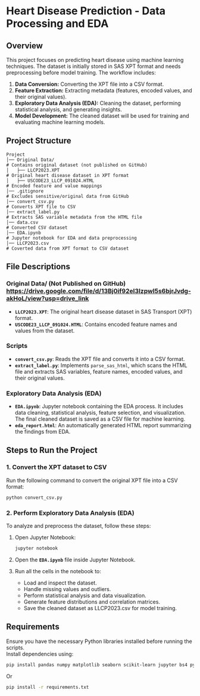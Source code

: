 # Heart Disease Prediction - Data Processing and EDA

## Overview
This project focuses on predicting heart disease using machine learning techniques. The dataset is initially stored in SAS XPT format and needs preprocessing before model training. The workflow includes:

1. **Data Conversion:** Converting the XPT file into a CSV format.
2. **Feature Extraction:** Extracting metadata (features, encoded values, and their original values).
3. **Exploratory Data Analysis (EDA):** Cleaning the dataset, performing statistical analysis, and generating insights.
4. **Model Development:** The cleaned dataset will be used for training and evaluating machine learning models.

## Project Structure
```
Project
│── Original Data/                                                          # Contains original dataset (not published on GitHub) 
│   ├── LLCP2023.XPT                                                        # Original heart disease dataset in XPT format 
│   ├── USCODE23_LLCP_091024.HTML                                           # Encoded feature and value mappings 
│── .gitignore                                                              # Excludes sensitive/original data from GitHub 
│── convert_csv.py                                                          # Converts XPT file to CSV 
│── extract_label.py                                                        # Extracts SAS variable metadata from the HTML file 
│── data.csv                                                                # Converted CSV dataset 
│── EDA.ipynb                                                               # Jupyter notebook for EDA and data preprocessing 
│── LLCP2023.csv                                                            # Coverted data from XPT format to CSV dataset
```

## File Descriptions

### **Original Data/** (Not Published on GitHub) https://drive.google.com/file/d/13Bj0if92el3IzpwI5s6bjrJvdg-akHoL/view?usp=drive_link
- **`LLCP2023.XPT`**: The original heart disease dataset in SAS Transport (XPT) format.  
- **`USCODE23_LLCP_091024.HTML`**: Contains encoded feature names and values from the dataset.

### **Scripts**
- **`convert_csv.py`**: Reads the XPT file and converts it into a CSV format.  
- **`extract_label.py`**: Implements `parse_sas_html`, which scans the HTML file and extracts SAS variables, feature names, encoded values, and their original values.

### **Exploratory Data Analysis (EDA)**
- **`EDA.ipynb`**: Jupyter notebook containing the EDA process. It includes data cleaning, statistical analysis, feature selection, and visualization. The final cleaned dataset is saved as a CSV file for machine learning.  
- **`eda_report.html`**: An automatically generated HTML report summarizing the findings from EDA.


## Steps to Run the Project

### **1. Convert the XPT dataset to CSV**
Run the following command to convert the original XPT file into a CSV format:
```sh
python convert_csv.py
```

### **2. Perform Exploratory Data Analysis (EDA)**
To analyze and preprocess the dataset, follow these steps:

1. Open Jupyter Notebook:
   ```sh
   jupyter notebook
   ```

2. Open the **`EDA.ipynb`** file inside Jupyter Notebook.

3. Run all the cells in the notebook to:
    - Load and inspect the dataset.
    - Handle missing values and outliers.
    - Perform statistical analysis and data visualization.
    - Generate feature distributions and correlation matrices.
    - Save the cleaned dataset as LLCP2023.csv for model training.


## Requirements

Ensure you have the necessary Python libraries installed before running the scripts.  
Install dependencies using:
```sh
pip install pandas numpy matplotlib seaborn scikit-learn jupyter bs4 pyreadstat
```
Or
```sh
pip install -r requirements.txt
```
